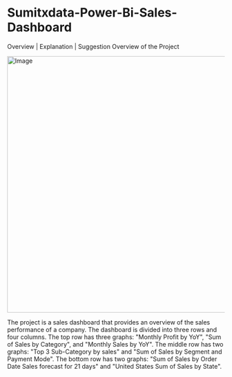 # Sumitxdata-Power-Bi-Sales-Dashboard
Overview | Explanation | Suggestion
Overview of the Project

<img width="594" alt="Image" src="https://github.com/user-attachments/assets/686efc97-fd61-43c9-9e67-b2ef647c4e22" />

The project is a sales dashboard that provides an overview of the sales performance of a company. The dashboard is divided into three rows and four columns. The top row has three graphs: "Monthly Profit by YoY", "Sum of Sales by Category", and "Monthly Sales by YoY". The middle row has two graphs: "Top 3 Sub-Category by sales" and "Sum of Sales by Segment and Payment Mode". The bottom row has two graphs: "Sum of Sales by Order Date Sales forecast for 21 days" and "United States Sum of Sales by State".

